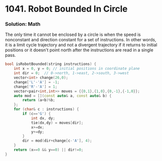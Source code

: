 # 1041. Robot Bounded In Circle

### Solution: Math 

The only time it cannot be enclosed by a circle is when the speed is nonconstant and direction constant for a set of instructions. 
In other words, it is a limit cycle trajectory and not a divergent trajectory if it returns to initial positions or it doesn't point north after
the instructions are read in a single pass. 

```c++
bool isRobotBounded(string instructions) {
    int x = 0, y = 0; // initial positions in coordinate plane
    int dir = 0;  // 0->north, 1->east, 2->south, 3->west
    vector<int> change(26,0);
    change['L'-'A'] = -1;
    change['R'-'A'] = 1;
    vector<pair<int,int>> moves = {{0,1},{1,0},{0,-1},{-1,0}};
    auto mod = [](const auto& a, const auto& b) {
        return (a+b)%b;
    };
    for (char& c : instructions) {
        if (c=='G') {
            int dx, dy;
            tie(dx,dy) = moves[dir];
            x+=dx;
            y+=dy;
        }
        dir = mod(dir+change[c-'A'], 4);
    }
    return (x==0 && y==0) || dir!=0;
}
```